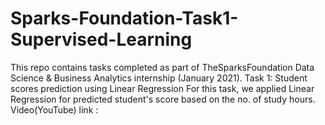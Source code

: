 # Sparks-Foundation-Task1-Supervised-Learning
This repo contains tasks completed as part of TheSparksFoundation Data Science & Business Analytics internship (January 2021).
Task 1: Student scores prediction using Linear Regression For this task, we applied Linear Regression for predicted student's score based on the no. of study hours.
Video(YouTube) link : 
